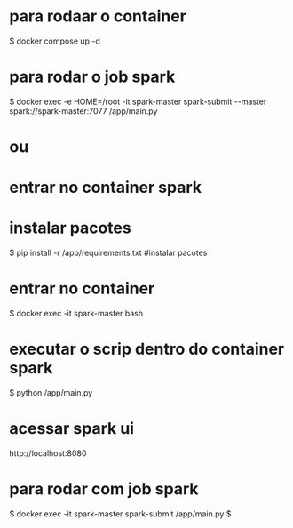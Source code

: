 
# para rodaar o container
$ docker compose up -d

# para rodar o job spark
$ docker exec -e HOME=/root -it spark-master spark-submit --master spark://spark-master:7077 /app/main.py

# ou

# entrar no container spark

# instalar pacotes
$ pip install -r /app/requirements.txt  #instalar pacotes

# entrar no container
$ docker exec -it spark-master bash 

# executar o scrip dentro do container spark
$ python /app/main.py

# acessar spark ui
http://localhost:8080

# para rodar com job spark 
$ docker exec -it spark-master spark-submit /app/main.py  $